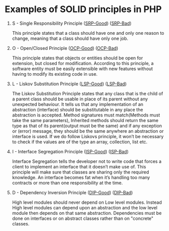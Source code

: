 # Examples of SOLID principles in PHP


1) S - Single Responsibility Principle 
    (<a href='1-single-responsibility-principle/good-example.php'>SRP-Good</a>)
    (<a href='1-single-responsibility-principle/bad-example.php'>SRP-Bad</a>)

    This principle states that a class should have one and only one reason to change, meaning that a class should have only one job.

2) O - Open/Closed Principle 
    (<a href='2-open-closed-principle/good-example.php'>OCP-Good</a>)
    (<a href='2-open-closed-principle/bad-example.php'>OCP-Bad</a>)

    This principle states that objects or entities should be open for extension, but closed for modification. According to this principle, a software entity must be easily extensible with new features without having to modify its existing code in use.

3) L - Liskov Substitution Principle
    (<a href='3-liskov-substitution-principle/good-example.php'>LSP-Good</a>)
    (<a href='3-liskov-substitution-principle/bad-example.php'>LSP-Bad</a>)

    The Liskov Substitution Principle states that any class that is the child of a parent class should be usable in place of its parent without any unexpected behaviour. It tells us that any implementation of an abstraction (interface) should be substitutable in any place the abstraction is accepted. Method signatures must match(Methods must take the same parameters), Inherited methods should return the same type as that of its parent(output must be the same) and if any exception or (error) message, they should be the same anywhere an abstraction or interface is used. If we do follow Liskovs principle, it won’t be necessary to check if the values are of the type an array, collection, list etc.

4) I - Interface Segregation Principle
    (<a href='4-interface-segregation-principle/good-example.php'>ISP-Good</a>)
    (<a href='4-interface-segregation-principle/bad-example.php'>ISP-Bad</a>)

    Interface Segregation tells the developer not to write code that forces a client to implement an interface that it doesn’t make use of. This principle will make sure that classes are sharing only the required knowledge. An interface becomes fat when it’s handling too many contracts or more than one responsibility at the time.

5) D - Dependency Inversion Principle
    (<a href='5-dependency-inversion-principle/good-example.php'>DIP-Good</a>)
    (<a href='5-dependency-inversion-principle/bad-example.php'>DIP-Bad</a>)

    High level modules should never depend on Low level modules. Instead High level modules can depend upon an abstraction and the low level module then depends on that same abstraction. Dependencies must be done on interfaces or on abstract classes rather than on "concrete" classes.